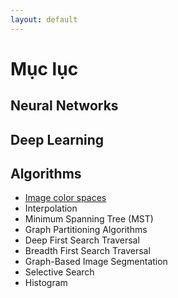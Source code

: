 ```yaml
---
layout: default
---
```


# Mục lục
## Neural Networks
## Deep Learning
## Algorithms
* [Image color spaces](./AI/MinimumSpanningTree.html)
* Interpolation
* Minimum Spanning Tree (MST)
* Graph Partitioning Algorithms
* Deep First Search Traversal
* Breadth First Search Traversal
* Graph-Based Image Segmentation
* Selective Search
* Histogram